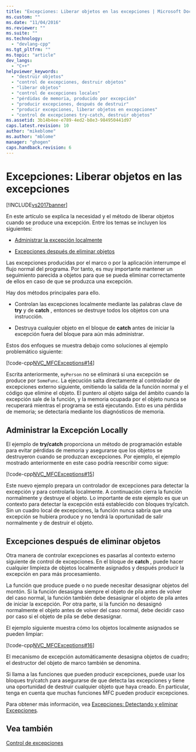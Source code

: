```yaml
---
title: "Excepciones: Liberar objetos en las excepciones | Microsoft Docs"
ms.custom: ""
ms.date: "11/04/2016"
ms.reviewer: ""
ms.suite: ""
ms.technology: 
  - "devlang-cpp"
ms.tgt_pltfrm: ""
ms.topic: "article"
dev_langs: 
  - "C++"
helpviewer_keywords: 
  - "destruir objetos"
  - "control de excepciones, destruir objetos"
  - "liberar objetos"
  - "control de excepciones locales"
  - "pérdidas de memoria, producido por excepción"
  - "producir excepciones, después de destruir"
  - "producir excepciones, liberar objetos en excepciones"
  - "control de excepciones try-catch, destruir objetos"
ms.assetid: 3b14b4ee-e789-4ed2-b8e3-984950441d97
caps.latest.revision: 10
author: "mikeblome"
ms.author: "mblome"
manager: "ghogen"
caps.handback.revision: 6
---
```

# Excepciones: Liberar objetos en las excepciones
[!INCLUDE[vs2017banner](../assembler/inline/includes/vs2017banner.md)]

En este artículo se explica la necesidad y el método de liberar objetos cuando se produce una excepción.  Entre los temas se incluyen los siguientes:  
  
-   [Administrar la excepción localmente](#_core_handling_the_exception_locally)  
  
-   [Excepciones después de eliminar objetos](#_core_throwing_exceptions_after_destroying_objects)  
  
 Las excepciones producidas por el marco o por la aplicación interrumpe el flujo normal del programa.  Por tanto, es muy importante mantener un seguimiento parecida a objetos para que se pueda eliminar correctamente de ellos en caso de que se produzca una excepción.  
  
 Hay dos métodos principales para ello.  
  
-   Controlan las excepciones localmente mediante las palabras clave de **try** y de **catch** , entonces se destruye todos los objetos con una instrucción.  
  
-   Destruya cualquier objeto en el bloque de **catch** antes de iniciar la excepción fuera del bloque para aún más administrar.  
  
 Estos dos enfoques se muestra debajo como soluciones al ejemplo problemático siguiente:  
  
 [!code-cpp[NVC_MFCExceptions#14](../mfc/codesnippet/CPP/exceptions-freeing-objects-in-exceptions_1.cpp)]  
  
 Escrita anteriormente, `myPerson` no se eliminará si una excepción se produce por `SomeFunc`.  La ejecución salta directamente al controlador de excepciones externo siguiente, omitiendo la salida de la función normal y el código que elimine el objeto.  El puntero al objeto salga del ámbito cuando la excepción sale de la función, y la memoria ocupada por el objeto nunca se recuperará mientras el programa se está ejecutando.  Esto es una pérdida de memoria; se detectaría mediante los diagnósticos de memoria.  
  
##  <a name="_core_handling_the_exception_locally"></a> Administrar la Excepción Locally  
 El ejemplo de **try\/catch** proporciona un método de programación estable para evitar pérdidas de memoria y asegurarse que los objetos se destruyeron cuando se produzcan excepciones.  Por ejemplo, el ejemplo mostrado anteriormente en este caso podría reescribir como sigue:  
  
 [!code-cpp[NVC_MFCExceptions#15](../mfc/codesnippet/CPP/exceptions-freeing-objects-in-exceptions_2.cpp)]  
  
 Este nuevo ejemplo prepara un controlador de excepciones para detectar la excepción y para controlarla localmente.  A continuación cierra la función normalmente y destruye el objeto.  Lo importante de este ejemplo es que un contexto para detectar la excepción está establecido con bloques try\/catch.  Sin un cuadro local de excepciones, la función nunca sabría que una excepción se hubiera produce y no tendrá la oportunidad de salir normalmente y de destruir el objeto.  
  
##  <a name="_core_throwing_exceptions_after_destroying_objects"></a> Excepciones después de eliminar objetos  
 Otra manera de controlar excepciones es pasarlas al contexto externo siguiente de control de excepciones.  En el bloque de **catch** , puede hacer cualquier limpieza de objetos localmente asignados y después producir la excepción en para más procesamiento.  
  
 La función que produce puede o no puede necesitar desasignar objetos del montón.  Si la función desasigna siempre el objeto de pila antes de volver del caso normal, la función también debe desasignar el objeto de pila antes de iniciar la excepción.  Por otra parte, si la función no desasignó normalmente el objeto antes de volver del caso normal, debe decidir caso por caso si el objeto de pila se debe desasignar.  
  
 El ejemplo siguiente muestra cómo los objetos localmente asignados se pueden limpiar:  
  
 [!code-cpp[NVC_MFCExceptions#16](../mfc/codesnippet/CPP/exceptions-freeing-objects-in-exceptions_3.cpp)]  
  
 El mecanismo de excepción automáticamente desasigna objetos de cuadro; el destructor del objeto de marco también se denomina.  
  
 Si llama a las funciones que pueden producir excepciones, puede usar los bloques try\/catch para asegurarse de que detecta las excepciones y tiene una oportunidad de destruir cualquier objeto que haya creado.  En particular, tenga en cuenta que muchas funciones MFC pueden producir excepciones.  
  
 Para obtener más información, vea [Excepciones: Detectando y eliminar Excepciones](../mfc/exceptions-catching-and-deleting-exceptions.md).  
  
## Vea también  
 [Control de excepciones](../mfc/exception-handling-in-mfc.md)